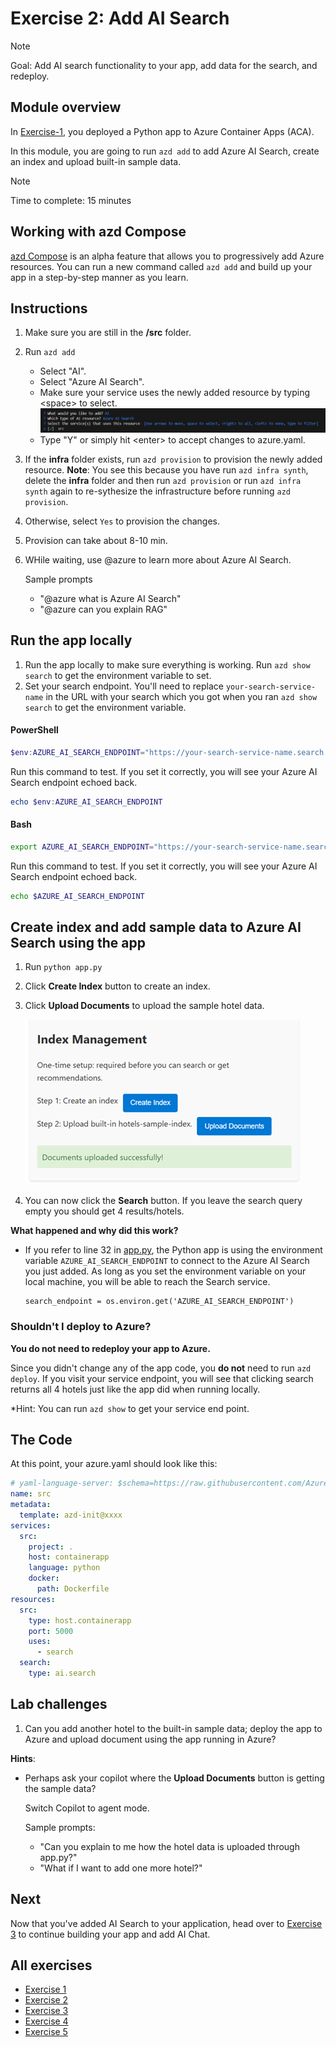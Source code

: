# Exercise 2: Add AI Search

> [!Note]
> Goal: Add AI search functionality to your app, add data for the search, and redeploy.

## Module overview

In [Exercise-1](/Lab-Instructions/1.Exercise-1.md), you deployed a Python app to Azure Container Apps (ACA).

In this module, you are going to run `azd add` to add Azure AI Search, create an index and upload built-in sample data.

> [!NOTE] 
> Time to complete: 15 minutes

## Working with azd Compose

[azd Compose](https://aka.ms/azd-compose) is an alpha feature that allows you to progressively add Azure resources. You can run a new command called `azd add` and build up your app in a step-by-step manner as you learn.

## Instructions

1. Make sure you are still in the **/src** folder.
1. Run `azd add`
    * Select "AI".
    * Select "Azure AI Search".
    * Make sure your service uses the newly added resource by typing \<space> to select.
    ![Connect service to searach](/Lab-Instructions/Images/2.ConnectServicetoSearch.png)
    * Type "Y" or simply hit \<enter> to accept changes to azure.yaml.  
1. If the **infra** folder exists, run `azd provision` to provision the newly added resource. **Note**: You see this because you have run `azd infra synth`, delete the **infra** folder and then run `azd provision` or run `azd infra synth` again to re-sythesize the infrastructure before running `azd provision`.
1. Otherwise, select `Yes` to provision the changes.
1. Provision can take about 8-10 min. 
1. WHile waiting, use @azure to learn more about Azure AI Search.

    Sample prompts
    * "@azure what is Azure AI Search"
    * "@azure can you explain RAG"

## Run the app locally 

1. Run the app locally to make sure everything is working. Run `azd show search` to get the environment variable to set.
1. Set your search endpoint. You'll need to replace `your-search-service-name` in the URL with your search which you got when you ran `azd show search` to get the environment variable.

####  PowerShell
```powershell
$env:AZURE_AI_SEARCH_ENDPOINT="https://your-search-service-name.search.windows.net"

```
Run this command to test. If you set it correctly, you will see your Azure AI Search endpoint echoed back.

```powershell
echo $env:AZURE_AI_SEARCH_ENDPOINT
```

#### Bash
```bash
export AZURE_AI_SEARCH_ENDPOINT="https://your-search-service-name.search.windows.net"
```

Run this command to test. If you set it correctly, you will see your Azure AI Search endpoint echoed back.

```bash
echo $AZURE_AI_SEARCH_ENDPOINT
```
## Create index and add sample data to Azure AI Search using the app
1. Run `python app.py`
1. Click **Create Index** button to create an index.
1. Click **Upload Documents** to upload the sample hotel data.

    ![Index Management](/Lab-Instructions/Images/2.index-management.png)
1. You can now click the **Search** button. If you leave the search query empty you should get 4 results/hotels. 

**What happened and why did this work?**

* If you refer to line 32 in [app.py](/src/app.py), the Python app is using the environment variable `AZURE_AI_SEARCH_ENDPOINT` to connect to the Azure AI Search you just added. As long as you set the environment variable on your local machine, you will be able to reach the Search service.
    ```
    search_endpoint = os.environ.get('AZURE_AI_SEARCH_ENDPOINT')
    ```

### Shouldn't I deploy to Azure?

**You do not need to redeploy your app to Azure.**

Since you didn't change any of the app code, you **do not** need to run `azd deploy`. If you visit your service endpoint, you will see that clicking search returns all 4 hotels just like the app did when running locally.

*Hint: You can run `azd show` to get your service end point.

## The Code

At this point, your azure.yaml should look like this:

``` yaml
# yaml-language-server: $schema=https://raw.githubusercontent.com/Azure/azure-dev/main/schemas/alpha/azure.yaml.json
name: src
metadata:
  template: azd-init@xxxx
services:
  src:
    project: .
    host: containerapp
    language: python
    docker:
      path: Dockerfile
resources:
  src:
    type: host.containerapp
    port: 5000
    uses:
      - search
  search:
    type: ai.search
```

## Lab challenges

1. Can you add another hotel to the built-in sample data; deploy the app to Azure and upload document using the app running in Azure?  

**Hints**: 
* Perhaps ask your copilot where the **Upload Documents** button is getting the sample data?

  Switch Copilot to agent mode.

  Sample prompts:
  * "Can you explain to me how the hotel data is uploaded through app.py?"
  * "What if I want to add one more hotel?"

## Next
Now that you've added AI Search to your application, head over to [Exercise 3](/Lab-Instructions/3.exercise-ai-chat.md) to continue building your app and add AI Chat.

## All exercises

- [Exercise 1](/Lab-Instructions/1.exercise-deploy-app.md)
- [Exercise 2](/Lab-Instructions/2.exercise-ai-search.md)
- [Exercise 3](/Lab-Instructions/3.exercise-ai-chat.md)
- [Exercise 4](/Lab-Instructions/4.Exercise-4.md)
- [Exercise 5](/Lab-Instructions/5.Exercise-5.md)